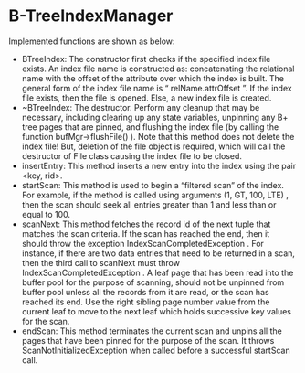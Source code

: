 # B-TreeIndexManager

Implemented functions are shown as below: 

* BTreeIndex: The constructor first checks if the specified index file exists. An index file name is constructed as: concatenating the relational name with the offset of the attribute over which the index is built. The general form of the index file name is “ relName.attrOffset ”. If the index file exists, then the file is opened. Else, a new index file is created.
* ~BTreeIndex: The destructor. Perform any cleanup that may be necessary, including clearing up any state variables, unpinning any B+ tree pages that are pinned, and flushing the index file (by calling the function bufMgr->flushFile() ). Note that this method does not delete the index file! But, deletion of the file object is required, which will call the destructor of File class causing the index file to be closed.
* insertEntry: This method inserts a new entry into the index using the pair <key, rid>.
* startScan: This method is used to begin a “filtered scan” of the index. For example, if the method is called using arguments (1, GT, 100, LTE) , then the scan should seek all entries greater than 1 and less than or equal to 100.
* scanNext: This method fetches the record id of the next tuple that matches the scan criteria. If the scan has reached the end, then it should throw the exception IndexScanCompletedException . For instance, if there are two data entries that need to be returned in a scan, then the third call to scanNext must throw IndexScanCompletedException . A leaf page that has been read into the buffer pool for the purpose of scanning, should not be unpinned from buffer pool unless all the records from it are read, or the scan has reached its end. Use the right sibling page number value from the current leaf to move to the next leaf which holds successive key values for the scan.
* endScan: This method terminates the current scan and unpins all the pages that have been pinned for the purpose of the scan. It throws ScanNotInitializedException when called before a successful startScan call.
